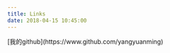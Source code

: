 ```yaml
---
title: Links
date: 2018-04-15 10:45:00
---
```

<div class="links-block">
[我的github](https://www.github.com/yangyuanming)
</div>
